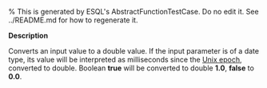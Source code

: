 % This is generated by ESQL's AbstractFunctionTestCase. Do no edit it. See ../README.md for how to regenerate it.

**Description**

Converts an input value to a double value. If the input parameter is of a date type, its value will be interpreted as milliseconds since the [Unix epoch](https://en.wikipedia.org/wiki/Unix_time), converted to double. Boolean **true** will be converted to double **1.0**, **false** to **0.0**.

